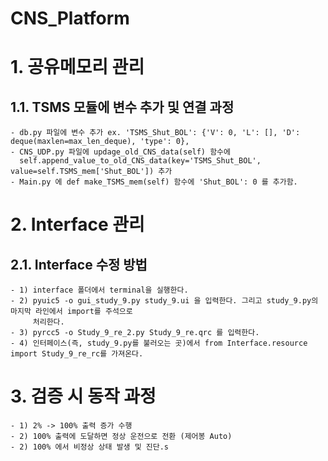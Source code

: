 # CNS_Platform

# 1. 공유메모리 관리
## 1.1. TSMS 모듈에 변수 추가 및 연결 과정
    - db.py 파일에 변수 추가 ex. 'TSMS_Shut_BOL': {'V': 0, 'L': [], 'D': deque(maxlen=max_len_deque), 'type': 0},
    - CNS_UDP.py 파일에 updage_old_CNS_data(self) 함수에
      self.append_value_to_old_CNS_data(key='TSMS_Shut_BOL', value=self.TSMS_mem['Shut_BOL']) 추가
    - Main.py 에 def make_TSMS_mem(self) 함수에 'Shut_BOL': 0 를 추가함.
# 2. Interface 관리
## 2.1. Interface  수정 방법
    - 1) interface 폴더에서 terminal을 실행한다.
    - 2) pyuic5 -o gui_study_9.py study_9.ui 을 입력한다. 그리고 study_9.py의 마지막 라인에서 import를 주석으로
         처리한다.
    - 3) pyrcc5 -o Study_9_re_2.py Study_9_re.qrc 를 입력한다.
    - 4) 인터페이스(즉, study_9.py를 불러오는 곳)에서 from Interface.resource import Study_9_re_rc를 가져온다.
# 3. 검증 시 동작 과정
    - 1) 2% -> 100% 출력 증가 수행
    - 2) 100% 출력에 도달하면 정상 운전으로 전환 (제어봉 Auto)
    - 2) 100% 에서 비정상 상태 발생 및 진단.s
